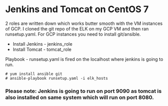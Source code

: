 # Jenkins and Tomcat on CentOS 7 
2 roles are written down which works butter smooth with the VM instances of GCP. I cloned the git repo of the ELK on my GCP VM and then ran runsetup.yaml. For GCP instances you need to install git/ansible.

* Install Jenkins - jenkins_role
* Install Tomcat - tomcat_role

Playbook - runsetup.yaml is fired on the localhost where jenkins is going to run.
```
# yum install ansible git 
# ansible-playbook runsetup.yaml -i elk_hosts
```
### Please note: Jenkins is going to run on port 9090 as tomcat is also installed on same system which will run on port 8080. 
